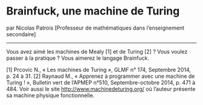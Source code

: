 # Brainfuck, une machine de Turing
par Nicolas Patrois [Professeur de mathématiques dans l’enseignement secondaire]

---

Vous avez aimé les machines de Mealy [1] et de Turing [2] ? Vous voulez passer à la pratique ? Vous aimerez le langage Brainfuck.

[1] Prcovic N., « Les machines de Turing », GLMF n° 174, Septembre 2014, p. 24 à 31.
[2] Raynaud M., « Apprenez à programmer avec une machine de Turing ! », Bulletin vert de l’APMEP n°510, Septembre-octobre 2014, p. 471 à 484. Voir aussi le site http://www.machinedeturing.org/ où l’auteur présente sa machine physique fonctionnelle.

